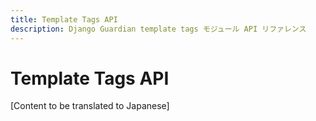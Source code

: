 ```yaml
---
title: Template Tags API
description: Django Guardian template tags モジュール API リファレンス
---
```


# Template Tags API

[Content to be translated to Japanese]

<!-- This page content will be translated from the main English api/templatetags.md -->
